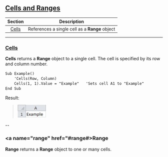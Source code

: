 ## <a name="pagetop" href="#pagetop">Cells and Ranges</a> ##

|Section    			|Description												|
|:---------------------:|-----------------------------------------------------------|
|[Cells](#cells)		|References a single cell as a **Range** object				|
----------

### <a name="cells" href="#cells">Cells</a> ###
**Cells** returns a **Range** object to a single cell. The cell is specified by its row and column number.

```VB
Sub Example()
	'Cells(Row, Column)
	Cells(1, 1).Value = "Example"	'Sets cell A1 to "Example"		
End Sub
```

Result:
>![Result](./images/Cells_Result.jpg)

--

### <a name="range" href="#range#>Range</a> ###
**Range** returns a **Range** object to one or many cells.